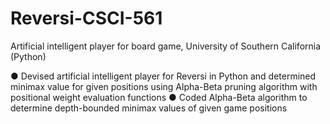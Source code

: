# Reversi-CSCI-561

Artificial intelligent player for board game, University of Southern California (Python)


●	Devised artificial intelligent player for Reversi in Python and determined minimax value for given positions using Alpha-Beta pruning algorithm with positional weight evaluation functions
●	Coded Alpha-Beta algorithm to determine depth-bounded minimax values of given game positions
